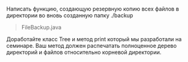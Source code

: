 Написать функцию, создающую резервную копию всех файлов в директории во вновь созданную папку ./backup
> FileBackup.java 

Доработайте класс Tree и метод print который мы разработали на семинаре. Ваш метод должен распечатать полноценное дерево директорий и файлов относительно корневой директории.
